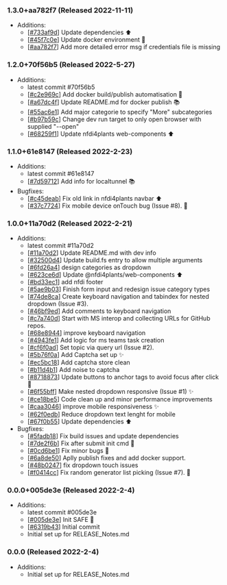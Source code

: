 ### 1.3.0+aa782f7 (Released 2022-11-11)
* Additions:
    * [[#733af9d](https://github.com/Freymaurer/nfdi-helpdesk/commit/733af9d227734d4762f97517d5375de9be450aad)] Update dependencies :arrow_up:
    * [[#45f7c0e](https://github.com/Freymaurer/nfdi-helpdesk/commit/45f7c0ec878b4ab9139f0d6361e69174d6800f19)] Update docker environment :whale:
    * [[#aa782f7](https://github.com/Freymaurer/nfdi-helpdesk/commit/aa782f749a101bd70bfb97862c5d90de8601b45e)] Add more detailed error msg if credentials file is missing

### 1.2.0+70f56b5 (Released 2022-5-27)
* Additions:
    * latest commit #70f56b5
    * [[#c2e969c](https://github.com/Freymaurer/nfdi-helpdesk/commit/c2e969c80cef83dda97e5091eac37d5273afb0b5)] Add docker build/publish automatisation :construction_worker:
    * [[#a67dc4f](https://github.com/Freymaurer/nfdi-helpdesk/commit/a67dc4f226a8e99328f612ef65a6ac58753cf4fb)] Update README.md for docker publish :books:
    * [[#55ac6e1](https://github.com/Freymaurer/nfdi-helpdesk/commit/55ac6e1bfa2d12ba87db20fd2578e5d172a10669)] Add major categorie to specify "More" subcategories
    * [[#b97b59c](https://github.com/Freymaurer/nfdi-helpdesk/commit/b97b59c6f431a60ebdbbc37b889f2a14f3e842e9)] Change dev run target to only open browser with supplied "--open"
    * [[#68259f1](https://github.com/Freymaurer/nfdi-helpdesk/commit/68259f1f911482fcebd30cfe0ec332c1b090146b)] Update nfdi4plants web-components :arrow_up:

### 1.1.0+61e8147 (Released 2022-2-23)
* Additions:
    * latest commit #61e8147
    * [[#7d59712](https://github.com/Freymaurer/nfdi-helpdesk/commit/7d5971235c89ed8d6c8e1999cb45d49cdc256bdb)] Add info for localtunnel :books:
* Bugfixes:
    * [[#c45deab](https://github.com/Freymaurer/nfdi-helpdesk/commit/c45deabec23a2707da259e4fca3ce74f0a6fbe35)] Fix old link in nfdi4plants navbar :arrow_up:
    * [[#37c7724](https://github.com/Freymaurer/nfdi-helpdesk/commit/37c772482c7914f1905010406755268ec91bb959)] Fix mobile device onTouch bug (Issue #8). :bug:

### 1.0.0+11a70d2 (Released 2022-2-21)
* Additions:
    * latest commit #11a70d2
    * [[#11a70d2](https://github.com/Freymaurer/nfdi-helpdesk/commit/11a70d245d15c3ace5a53e3050a46ba36a2383bd)] Update README.md with dev info
    * [[#32500d4](https://github.com/Freymaurer/nfdi-helpdesk/commit/32500d4ab00a1c1fa5bd01b1c001ff272e9b13a2)] Update build.fs entry to allow multiple arguments
    * [[#6fd26a4](https://github.com/Freymaurer/nfdi-helpdesk/commit/6fd26a47f409046bbe2554ceea5321c57b9accf8)] design categories as dropdown
    * [[#623ce6d](https://github.com/Freymaurer/nfdi-helpdesk/commit/623ce6d56da8f974c6c9ca713aa31c8646f5d040)] Update @nfdi4plants/web-components :arrow_up:
    * [[#bd33ec1](https://github.com/Freymaurer/nfdi-helpdesk/commit/bd33ec18af477b65cb63fbd23528ca307ef114ba)] add nfdi footer
    * [[#5ae9b03](https://github.com/Freymaurer/nfdi-helpdesk/commit/5ae9b03388632773351aec21fe0e8b70022daa11)] Finish form input and redesign issue category types
    * [[#74de8ca](https://github.com/Freymaurer/nfdi-helpdesk/commit/74de8ca4b1b10aa75c961e2e58833b5eb0e2f30f)] Create keyboard navigation and tabindex for nested dropdown (Issue #3).
    * [[#46bf9ed](https://github.com/Freymaurer/nfdi-helpdesk/commit/46bf9ed7d8eb7dfacdef98284157b12896e45f7a)] Add comments to keyboard navigation
    * [[#c7a740d](https://github.com/Freymaurer/nfdi-helpdesk/commit/c7a740dfe7e46a70bb779f89a1e9a72ee421d5c4)] Start with MS interop and collecting URLs for GitHub repos.
    * [[#68e8944](https://github.com/Freymaurer/nfdi-helpdesk/commit/68e8944b4ca289102ded2bdf5ae96c656c4741c8)] improve keyboard navigation
    * [[#4943fe1](https://github.com/Freymaurer/nfdi-helpdesk/commit/4943fe1dbee60f480bbe76b8c0f78cfc5cb79387)] Add logic for ms teams task creation
    * [[#cf6f0ad](https://github.com/Freymaurer/nfdi-helpdesk/commit/cf6f0ad31f924fb07d38f735b67e3af32fb5c59c)] Set topic via query url (Issue #2).
    * [[#5b76f0a](https://github.com/Freymaurer/nfdi-helpdesk/commit/5b76f0a9639d6fea7a1ad5f39bd5b080ba67b4c7)] Add Captcha set up :sparkles:
    * [[#ec5bc18](https://github.com/Freymaurer/nfdi-helpdesk/commit/ec5bc18d57dfca0e658f842b193847db2af44ce3)] Add captcha store clean
    * [[#b11d4b1](https://github.com/Freymaurer/nfdi-helpdesk/commit/b11d4b1dc6c5b6e3dd05a74dca42d4dcbd82052e)] Add noise to captcha
    * [[#8718873](https://github.com/Freymaurer/nfdi-helpdesk/commit/87188739766239f866cbb712c282d41f6fea0061)] Update buttons to anchor tags to avoid focus after click :lipstick:
    * [[#6f55bff](https://github.com/Freymaurer/nfdi-helpdesk/commit/6f55bff54861cfa50ef2ec1d766c0599f18f113d)] Make nested dropdown responsive (Issue  #1) :sparkles:
    * [[#ce18be5](https://github.com/Freymaurer/nfdi-helpdesk/commit/ce18be5c7ac51b4b08f9ebbea658175167f662bf)] Code clean up and minor performance improvements
    * [[#caa3046](https://github.com/Freymaurer/nfdi-helpdesk/commit/caa304634df816c0bee7541384ba2fe3d968b783)] improve mobile responsiveness :sparkles:
    * [[#62f0edb](https://github.com/Freymaurer/nfdi-helpdesk/commit/62f0edb1a0907e192b862955b2533e0ac8bbe566)] Reduce dropdown text lenght for mobile
    * [[#67f0b55](https://github.com/Freymaurer/nfdi-helpdesk/commit/67f0b55fa467b920ed3ba4ab0e15112f77a5b03c)] Update dependencies :arrow_up:
* Bugfixes:
    * [[#5fadb18](https://github.com/Freymaurer/nfdi-helpdesk/commit/5fadb18bc2737466ca41613dfd1ed2f370756afe)] Fix build issues and update dependencies
    * [[#7de2f6b](https://github.com/Freymaurer/nfdi-helpdesk/commit/7de2f6b17149f83fda5829b53a390307460617ff)] Fix after submit init cmd :bug:
    * [[#0cd6be1](https://github.com/Freymaurer/nfdi-helpdesk/commit/0cd6be1d26d11ce3a4a0b822ffa93917a134ba15)] Fix minor bugs :bug:
    * [[#6a8de50](https://github.com/Freymaurer/nfdi-helpdesk/commit/6a8de50adac66efa9b1634b3277004cd637734e9)] Aplly publish fixes and add docker support.
    * [[#48b0247](https://github.com/Freymaurer/nfdi-helpdesk/commit/48b0247c019b9ea0003d0a41000f53469354ecbc)] fix dropdown touch issues
    * [[#f0414cc](https://github.com/Freymaurer/nfdi-helpdesk/commit/f0414cce8dc8572efd0ac7d4ea99004d79909313)] Fix random generator list picking (Issue #7). :bug:

### 0.0.0+005de3e (Released 2022-2-4)
* Additions:
    * latest commit #005de3e
    * [[#005de3e](https://github.com/Freymaurer/nfdi-helpdesk/commit/005de3eef9f01e94a37eb32b40441dc365568059)] Init SAFE :tada:
    * [[#6319b43](https://github.com/Freymaurer/nfdi-helpdesk/commit/6319b4397eb247e37beccfa77e44ca5fb7e9b8ad)] Initial commit
    * Initial set up for RELEASE_Notes.md

### 0.0.0 (Released 2022-2-4)
* Additions:
    * Initial set up for RELEASE_Notes.md

